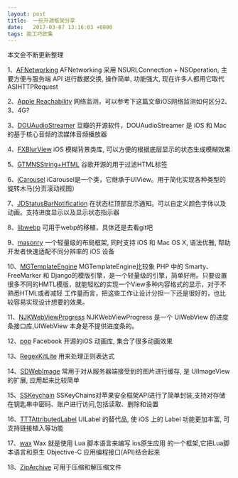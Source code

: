 ```yaml
---
layout: post
title:  一些开源框架分享
date:   2017-03-07 13:16:03 +0800
tags: 能工巧匠集
---
```


本文会不断更新整理

1、[AFNetworking](https://github.com/AFNetworking/AFNetworking)
AFNetworking 采用 NSURLConnection + NSOperation, 主要方便与服务端 API 进行数据交换, 操作简单, 功能强大, 现在许多人都用它取代 ASIHTTPRequest

2、[Apple Reachability](https://github.com/tonymillion/Reachability)
网络监测，可以参考下这篇文章iOS网络监测如何区分2、3、4G?

3、[DOUAudioStreamer](https://github.com/douban/DOUAudioStreamer)
豆瓣的开源软件，DOUAudioStreamer 是 iOS 和 Mac 的基于核心音频的流媒体音频播放器

4、[FXBlurView](https://github.com/nicklockwood/FXBlurView)
iOS 模糊背景类库, 可以方便的根据底层显示的状态生成模糊效果

5、[GTMNSString+HTML](https://github.com/siriusdely/GTMNSString-HTML)
谷歌开源的用于过滤HTML标签

6、[iCarousel](https://github.com/nicklockwood/iCarousel)
iCarousel是一个类，它继承于UIView。用于简化实现各种类型的旋转木马(分页滚动视图）

7、[JDStatusBarNotification](https://github.com/calimarkus/JDStatusBarNotification)
在状态栏顶部显示通知。可以自定义颜色字体以及动画。支持进度显示以及显示状态指示器

8、[libwebp](https://github.com/webmproject/libwebp)
可用于webp的移植，具体还是去看git吧

9、[masonry](https://github.com/SnapKit/Masonry)
一个轻量级的布局框架, 同时支持 iOS 和 Mac OS X, 语法优雅, 帮助开发者快速适配不同分辨率的 iOS 设备

10、[MGTemplateEngine](https://github.com/mattgemmell/MGTemplateEngine)
MGTemplateEngine比较象 PHP 中的 Smarty、FreeMarker 和 Django的模版引擎，是一个轻量级的引擎，简单好用。只要设置很多不同的HMTL模版，就能轻松的实现一个View多种内容格式的显示，对于不熟悉HTML或者减轻 工作量而言，把这些工作让设计分担一下还是很好的，也比较容易实现设计想要的效果。

11、[NJKWebViewProgress](https://github.com/ninjinkun/NJKWebViewProgress)
NJKWebViewProgress 是一个 UIWebView 的进度条接口库,UIWebView 本身是不提供进度条的。

12、[pop](https://github.com/facebook/pop)
Facebook 开源的iOS 动画库, 集合了很多动画效果

13、[RegexKitLite](https://github.com/wezm/RegexKitLite)
用来处理正则表达式

14、[SDWebImage](https://github.com/rs/SDWebImage)
常用于对从服务器端接受到的图片进行缓存, 是 UIImageView 的扩展, 应用起来比较简单

15、[SSKeychain](https://github.com/soffes/sskeychain)
SSKeyChains对苹果安全框架API进行了简单封装,支持对存储在钥匙串中密码、账户进行访问,包括读取、删除和设置

16、[TTTAttributedLabel](https://github.com/TTTAttributedLabel/TTTAttributedLabel)
UILabel 的替代品, 使 iOS 上的 Label 功能更加丰富, 可支持链接植入等功能

17、[wax](https://github.com/probablycorey/wax)
Wax 就是使用 Lua 脚本语言来编写 ios原生应用 的一个框架,它把Lua脚本语言和原生 Objective-C 应用编程接口(API)结合起来

18、[ZipArchive](https://github.com/mattconnolly/ZipArchive)
可用于压缩和解压缩文件